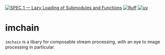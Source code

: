 [![SPEC 1 — Lazy Loading of Submodules and Functions](https://img.shields.io/badge/SPEC-1-green?labelColor=%23004811&color=%235CA038)](https://scientific-python.org/specs/spec-0001/)
[![Ruff](https://img.shields.io/endpoint?url=https://raw.githubusercontent.com/astral-sh/ruff/main/assets/badge/v2.json)](https://github.com/astral-sh/ruff)
[![uv](https://img.shields.io/endpoint?url=https://raw.githubusercontent.com/astral-sh/uv/main/assets/badge/v0.json)](https://github.com/astral-sh/uv)

# imchain

`imchain` is a libary for composable stream processing, with an eye to image processing in particular.